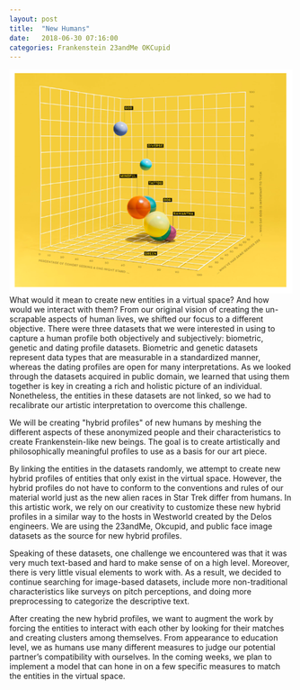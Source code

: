 ```yaml
---
layout: post
title:  "New Humans"
date:   2018-06-30 07:16:00
categories: Frankenstein 23andMe OKCupid
---
```

![Dating Profile Visualizations](/assets/images/post-2-1.png)
What would it mean to create new entities in a virtual space? And how would we interact with them? From our original vision of creating the un-scrapable aspects of human lives, we shifted our focus to a different objective. There were three datasets that we were interested in using to capture a human profile both objectively and subjectively: biometric, genetic and dating profile datasets. Biometric and genetic datasets represent data types that are measurable in a standardized manner, whereas the dating profiles are open for many interpretations. As we looked through the datasets acquired in public domain, we learned that using them together is key in creating a rich and holistic picture of an individual. Nonetheless, the entities in these datasets are not linked, so we had to recalibrate our artistic interpretation to overcome this challenge. 

We will be creating "hybrid profiles" of new humans by meshing the different aspects of these anonymized people and their characteristics to create Frankenstein-like new beings. The goal is to create artistically and philosophically meaningful profiles to use as a basis for our art piece. 

By linking the entities in the datasets randomly, we attempt to create new hybrid profiles of entities that only exist in the virtual space. However, the hybrid profiles do not have to conform to the conventions and rules of our material world just as the new alien races in Star Trek differ from humans. In this artistic work, we rely on our creativity to customize these new hybrid profiles in a similar way to the hosts in Westworld created by the Delos engineers. We are using the 23andMe, Okcupid, and public face image datasets as the source for new hybrid profiles.

Speaking of these datasets, one challenge we encountered was that it was very much text-based and hard to make sense of on a high level. Moreover, there is very little visual elements to work with. As a result, we decided to continue searching for image-based datasets, include more non-traditional characteristics like surveys on pitch perceptions, and doing more preprocessing to categorize the descriptive text.

After creating the new hybrid profiles, we want to augment the work by forcing the entities to interact with each other by looking for their matches and creating clusters among themselves. From appearance to education level, we as humans use many different measures to judge our potential partner’s compatibility with ourselves. In the coming weeks, we plan to implement a model that can hone in on a few specific measures to match the entities in the virtual space. 
